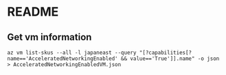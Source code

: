 # README

## Get vm information

```
az vm list-skus --all -l japaneast --query "[?capabilities[?name=='AcceleratedNetworkingEnabled' && value=='True']].name" -o json > AcceleratedNetworkingEnabledVM.json
```